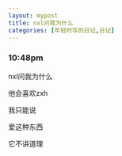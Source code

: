 ```yaml
---
layout: mypost
title: nxl问我为什么
categories: [年轻时写的日记,日记]
---
```

### 10:48pm

nxl问我为什么

他会喜欢zxh

我只能说

爱这种东西

它不讲道理


